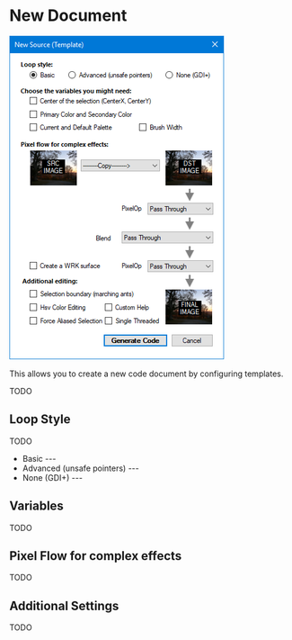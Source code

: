# New Document

![New Document](img/newDoc.png)

This allows you to create a new code document by configuring templates.

TODO

## Loop Style

TODO

- Basic --- 
- Advanced (unsafe pointers) --- 
- None (GDI+) --- 

## Variables

TODO

## Pixel Flow for complex effects

TODO

## Additional Settings

TODO
